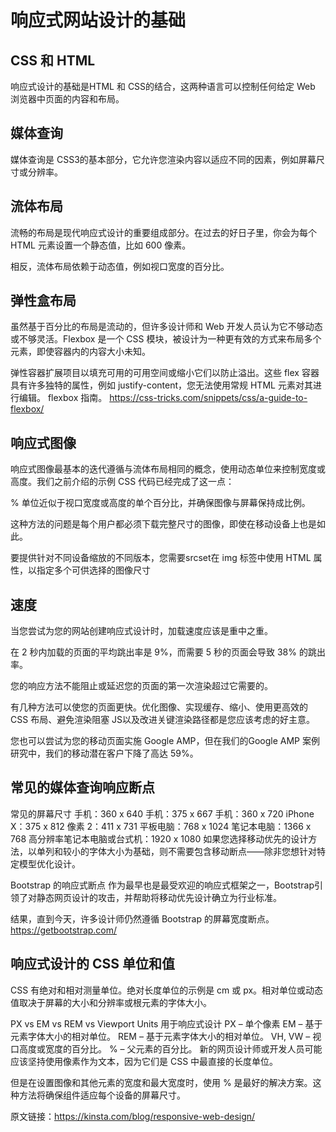 # 响应式网站设计的基础

## CSS 和 HTML

响应式设计的基础是HTML 和 CSS的结合，这两种语言可以控制任何给定 Web 浏览器中页面的内容和布局。
## 媒体查询
媒体查询是 CSS3的基本部分，它允许您渲染内容以适应不同的因素，例如屏幕尺寸或分辨率。
## 流体布局
流畅的布局是现代响应式设计的重要组成部分。在过去的好日子里，你会为每个 HTML 元素设置一个静态值，比如 600 像素。

相反，流体布局依赖于动态值，例如视口宽度的百分比。
## 弹性盒布局
虽然基于百分比的布局是流动的，但许多设计师和 Web 开发人员认为它不够动态或不够灵活。Flexbox 是一个 CSS 模块，被设计为一种更有效的方式来布局多个元素，即使容器内的内容大小未知。

弹性容器扩展项目以填充可用的可用空间或缩小它们以防止溢出。这些 flex 容器具有许多独特的属性，例如 justify-content，您无法使用常规 HTML 元素对其进行编辑。
flexbox 指南。 https://css-tricks.com/snippets/css/a-guide-to-flexbox/
## 响应式图像
响应式图像最基本的迭代遵循与流体布局相同的概念，使用动态单位来控制宽度或高度。我们之前介绍的示例 CSS 代码已经完成了这一点：

% 单位近似于视口宽度或高度的单个百分比，并确保图像与屏幕保持成比例。

这种方法的问题是每个用户都必须下载完整尺寸的图像，即使在移动设备上也是如此。

要提供针对不同设备缩放的不同版本，您需要srcset在 img 标签中使用 HTML 属性，以指定多个可供选择的图像尺寸
## 速度
当您尝试为您的网站创建响应式设计时，加载速度应该是重中之重。

在 2 秒内加载的页面的平均跳出率是 9%，而需要 5 秒的页面会导致 38% 的跳出率。

您的响应方法不能阻止或延迟您的页面的第一次渲染超过它需要的。

有几种方法可以使您的页面更快。优化图像、实现缓存、缩小、使用更高效的 CSS 布局、避免渲染阻塞 JS以及改进关键渲染路径都是您应该考虑的好主意。

您也可以尝试为您的移动页面实施 Google AMP，但在我们的Google AMP 案例研究中，我们的移动潜在客户下降了高达 59%。

## 常见的媒体查询响应断点

常见的屏幕尺寸
手机：360 x 640
手机：375 x 667
手机：360 x 720
iPhone X：375 x 812
像素 2：411 x 731
平板电脑：768 x 1024
笔记本电脑：1366 x 768
高分辨率笔记本电脑或台式机：1920 x 1080
如果您选择移动优先的设计方法，以单列和较小的字体大小为基础，则不需要包含移动断点——除非您想针对特定模型优化设计。

Bootstrap 的响应式断点
作为最早也是最受欢迎的响应式框架之一，Bootstrap引领了对静态网页设计的攻击，并帮助将移动优先设计确立为行业标准。

结果，直到今天，许多设计师仍然遵循 Bootstrap 的屏幕宽度断点。
https://getbootstrap.com/

## 响应式设计的 CSS 单位和值
CSS 有绝对和相对测量单位。绝对长度单位的示例是 cm 或 px。相对单位或动态值取决于屏幕的大小和分辨率或根元素的字体大小。

PX vs EM vs REM vs Viewport Units 用于响应式设计
PX – 单个像素
EM – 基于元素字体大小的相对单位。
REM – 基于元素字体大小的相对单位。
VH, VW – 视口高度或宽度的百分比。
% – 父元素的百分比。
新的网页设计师或开发人员可能应该坚持使用像素作为文本，因为它们是 CSS 中最直接的长度单位。

但是在设置图像和其他元素的宽度和最大宽度时，使用 % 是最好的解决方案。这种方法将确保组件适应每个设备的屏幕尺寸。


原文链接：https://kinsta.com/blog/responsive-web-design/
